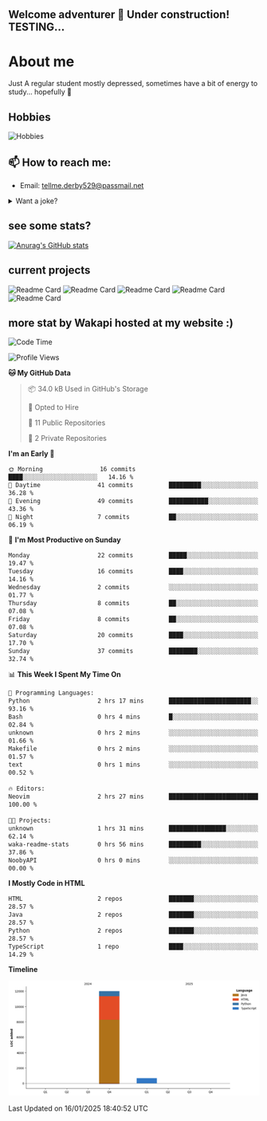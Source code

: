 ## Welcome adventurer 👋  Under construction!  TESTING...  

# About me
Just A regular student mostly depressed, sometimes have a bit of energy to study... hopefully 🥲
## Hobbies
 ![Hobbies](https://img.shields.io/badge/Hobbies-Reading%20|%20Tar%20|%20Gym%20|%20Cooking%20|%20Walk'nTalk-FF69B4?style=for-the-badge&color=red)

## 📫 How to reach me: 
-  Email: tellme.derby529@passmail.net
<details>
 
<summary>Want a joke?</summary>

<!-- Start of jokes card -->
Thanks to <img width="20" hight="20" alt="github_ABSphreak_profile_picture" src="https://github.com/ABSphreak.png">
</br>
<img width="2000" hight="2000" src="https://readme-jokes.vercel.app/api">
<!-- end of jokes card -->

</details>

## see some stats?
[![Anurag's GitHub stats](https://github-readme-stats.vercel.app/api?username=jstMW&theme=ambient_gradient)]()

## current projects 
![Readme Card](https://github-readme-stats.vercel.app/api/pin/?username=jstMW&repo=NoobyAPI&theme=ambient_gradient)
![Readme Card](https://github-readme-stats.vercel.app/api/pin/?username=jstMW&repo=newface&theme=ambient_gradient)
![Readme Card](https://github-readme-stats.vercel.app/api/pin/?username=jstMW&repo=newsoul&theme=ambient_gradient)
![Readme Card](https://github-readme-stats.vercel.app/api/pin/?username=jstMW&repo=tackleet&theme=ambient_gradient)
![Readme Card](https://github-readme-stats.vercel.app/api/pin/?username=jstMW&repo=waka-readme-stats&theme=ambient_gradient)



## more stat by Wakapi hosted at my website :)
<!--START_SECTION:waka-->
![Code Time](http://img.shields.io/badge/Code%20Time-18%20hrs%2022%20mins-blue)

![Profile Views](http://img.shields.io/badge/Profile%20Views-1-blue)

**🐱 My GitHub Data** 

> 📦 34.0 kB Used in GitHub's Storage 
 > 
> 💼 Opted to Hire
 > 
> 📜 11 Public Repositories 
 > 
> 🔑 2 Private Repositories 
 > 
**I'm an Early 🐤** 

```text
🌞 Morning                16 commits          ████░░░░░░░░░░░░░░░░░░░░░   14.16 % 
🌆 Daytime                41 commits          █████████░░░░░░░░░░░░░░░░   36.28 % 
🌃 Evening                49 commits          ███████████░░░░░░░░░░░░░░   43.36 % 
🌙 Night                  7 commits           ██░░░░░░░░░░░░░░░░░░░░░░░   06.19 % 
```
📅 **I'm Most Productive on Sunday** 

```text
Monday                   22 commits          █████░░░░░░░░░░░░░░░░░░░░   19.47 % 
Tuesday                  16 commits          ████░░░░░░░░░░░░░░░░░░░░░   14.16 % 
Wednesday                2 commits           ░░░░░░░░░░░░░░░░░░░░░░░░░   01.77 % 
Thursday                 8 commits           ██░░░░░░░░░░░░░░░░░░░░░░░   07.08 % 
Friday                   8 commits           ██░░░░░░░░░░░░░░░░░░░░░░░   07.08 % 
Saturday                 20 commits          ████░░░░░░░░░░░░░░░░░░░░░   17.70 % 
Sunday                   37 commits          ████████░░░░░░░░░░░░░░░░░   32.74 % 
```


📊 **This Week I Spent My Time On** 

```text
💬 Programming Languages: 
Python                   2 hrs 17 mins       ███████████████████████░░   93.16 % 
Bash                     0 hrs 4 mins        █░░░░░░░░░░░░░░░░░░░░░░░░   02.84 % 
unknown                  0 hrs 2 mins        ░░░░░░░░░░░░░░░░░░░░░░░░░   01.66 % 
Makefile                 0 hrs 2 mins        ░░░░░░░░░░░░░░░░░░░░░░░░░   01.57 % 
text                     0 hrs 1 mins        ░░░░░░░░░░░░░░░░░░░░░░░░░   00.52 % 

🔥 Editors: 
Neovim                   2 hrs 27 mins       █████████████████████████   100.00 % 

🐱‍💻 Projects: 
unknown                  1 hrs 31 mins       ████████████████░░░░░░░░░   62.14 % 
waka-readme-stats        0 hrs 56 mins       █████████░░░░░░░░░░░░░░░░   37.86 % 
NoobyAPI                 0 hrs 0 mins        ░░░░░░░░░░░░░░░░░░░░░░░░░   00.00 % 
```

**I Mostly Code in HTML** 

```text
HTML                     2 repos             ███████░░░░░░░░░░░░░░░░░░   28.57 % 
Java                     2 repos             ███████░░░░░░░░░░░░░░░░░░   28.57 % 
Python                   2 repos             ███████░░░░░░░░░░░░░░░░░░   28.57 % 
TypeScript               1 repo              ████░░░░░░░░░░░░░░░░░░░░░   14.29 % 
```



**Timeline**

![Lines of Code chart](https://raw.githubusercontent.com/jstMW/jstMW/main/assets/bar_graph.png)


 Last Updated on 16/01/2025 18:40:52 UTC
<!--END_SECTION:waka-->
